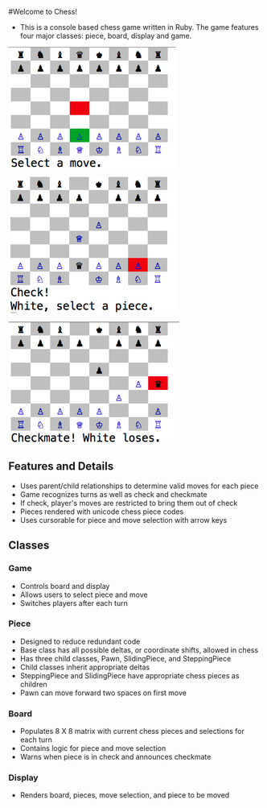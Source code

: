 #Welcome to Chess!

* This is a console based chess game written in Ruby. The game features
four major classes: piece, board, display and game.

![screenshot1]





![screenshot2]





![screenshot3]


## Features and Details
  * Uses parent/child relationships to determine valid moves for each piece  
  * Game recognizes turns as well as check and checkmate
  * If check, player's moves are restricted to bring them out of check
  * Pieces rendered with unicode chess piece codes
  * Uses cursorable for piece and move selection with arrow keys

## Classes

### Game
  * Controls board and display
  * Allows users to select piece and move
  * Switches players after each turn

### Piece
  * Designed to reduce redundant code
  * Base class has all possible deltas, or coordinate shifts, allowed in chess
  * Has three child classes, Pawn, SlidingPiece, and SteppingPiece
  * Child classes inherit appropriate deltas
  * SteppingPiece and SlidingPiece have appropriate chess pieces as children
  * Pawn can move forward two spaces on first move

### Board
  * Populates 8 X 8 matrix with current chess pieces and selections for each
    turn
  * Contains logic for piece and move selection  
  * Warns when piece is in check and announces checkmate

### Display
  * Renders board, pieces, move selection, and piece to be moved

  [screenshot1]: ./images/screenshot1.png
  [screenshot2]: ./images/screenshot2.png
  [screenshot3]: ./images/screenshot3.png
